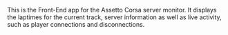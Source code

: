 This is the Front-End app for the Assetto Corsa server monitor. It displays the laptimes for the current track, server information as well as live activity, such as player connections and disconnections. 


